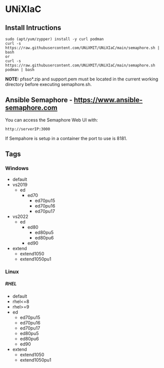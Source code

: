 # UNiXIaC
## Install Intructions
```
sudo (apt/yum/zypper) install -y curl podman  
curl -s https://raw.githubusercontent.com/UNiXMIT/UNiXIaC/main/semaphore.sh | bash  
or  
curl -s https://raw.githubusercontent.com/UNiXMIT/UNiXIaC/main/semaphore.sh podman | bash 
```
**NOTE:** pfsso*.zip and support.pem must be located in the current working directory before executing semaphore.sh.  

## Ansible Semaphore - https://www.ansible-semaphore.com
You can access the Semaphore Web UI with:
```
http://serverIP:3000 
```
If Sempahore is setup in a container the port to use is 8181.  

## Tags
### Windows

- default
- vs2019
  - ed
    - ed70
      - ed70pu15
      - ed70pu16
      - ed70pu17
- vs2022
  - ed 
    - ed80
      - ed80pu5
      - ed80pu6
    - ed90
- extend
  - extend1050
  - extend1050pu1

### Linux
##### RHEL
- default
- rhel<=8
- rhel>=9
- ed
  - ed70pu15
  - ed70pu16
  - ed70pu17
  - ed80pu5
  - ed80pu6
  - ed90
- extend
  - extend1050
  - extend1050pu1